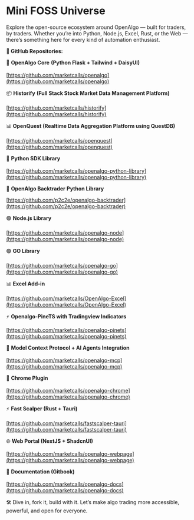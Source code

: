 # Mini FOSS Universe

Explore the open-source ecosystem around OpenAlgo — built for traders, by traders. Whether you’re into Python, Node.js, Excel, Rust, or the Web — there’s something here for every kind of automation enthusiast.

**🔗 GitHub Repositories:**

🧠 **OpenAlgo Core** **(Python Flask + Tailwind + DaisyUI)**\
\
[https://github.com/marketcalls/openalgo](https://github.com/marketcalls/openalgo)

📦 **Historify** **(Full Stack Stock Market Data Management Platform)**\
\
[https://github.com/marketcalls/historify](https://github.com/marketcalls/historify)

📊 **OpenQuest (Realtime Data Aggregation Platform using QuestDB)**\
\
[https://github.com/marketcalls/openquest](https://github.com/marketcalls/openquest)

🐍 **Python SDK Library**\
\
[https://github.com/marketcalls/openalgo-python-library](https://github.com/marketcalls/openalgo-python-library)

🐍 **OpenAlgo Backtrader** **Python Library**

[https://github.com/p2c2e/openalgo-backtrader](https://github.com/p2c2e/openalgo-backtrader)

🟢 **Node.js Library**\
\
[https://github.com/marketcalls/openalgo-node](https://github.com/marketcalls/openalgo-node)

🟢 **GO Library**\
\
[https://github.com/marketcalls/openalgo-go](https://github.com/marketcalls/openalgo-go)

📊 **Excel Add-in**\
\
[https://github.com/marketcalls/OpenAlgo-Excel](https://github.com/marketcalls/OpenAlgo-Excel)

⚡️ **Openalgo-PineTS with Tradingview Indicators**

[https://github.com/marketcalls/openalgo-pinets](https://github.com/marketcalls/openalgo-pinets)

🔑 **Model Context Protocol + AI Agents Integration**\
\
[https://github.com/marketcalls/openalgo-mcp](https://github.com/marketcalls/openalgo-mcp)

🧩 **Chrome Plugin**\
\
[https://github.com/marketcalls/openalgo-chrome](https://github.com/marketcalls/openalgo-chrome)

⚡️ **Fast Scalper (Rust + Tauri)**\
\
[https://github.com/marketcalls/fastscalper-tauri](https://github.com/marketcalls/fastscalper-tauri)

🌐 **Web Portal (NextJS + ShadcnUI)**\
\
[https://github.com/marketcalls/openalgo-webpage](https://github.com/marketcalls/openalgo-webpage)

🧩 **Documentation (Gitbook)**\
\
[https://github.com/marketcalls/openalgo-docs](https://github.com/marketcalls/openalgo-docs)

🛠 Dive in, fork it, build with it. Let’s make algo trading more accessible, powerful, and open for everyone.
